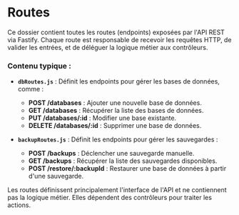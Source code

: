 # Routes

Ce dossier contient toutes les routes (endpoints) exposées par l'API REST via Fastify. Chaque route est responsable de recevoir les requêtes HTTP, de valider les entrées, et de déléguer la logique métier aux contrôleurs.

### Contenu typique :

- **`dbRoutes.js`** : Définit les endpoints pour gérer les bases de données, comme :
  - **POST /databases** : Ajouter une nouvelle base de données.
  - **GET /databases** : Récupérer la liste des bases de données.
  - **PUT /databases/:id** : Modifier une base existante.
  - **DELETE /databases/:id** : Supprimer une base de données.
  
- **`backupRoutes.js`** : Définit les endpoints pour gérer les sauvegardes :
  - **POST /backups** : Déclencher une sauvegarde manuelle.
  - **GET /backups** : Récupérer la liste des sauvegardes disponibles.
  - **POST /restore/:backupId** : Restaurer une base de données à partir d'une sauvegarde.

Les routes définissent principalement l'interface de l'API et ne contiennent pas la logique métier. Elles dépendent des contrôleurs pour traiter les actions.
